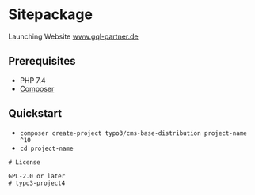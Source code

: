 # Sitepackage

Launching Website www.gql-partner.de 

## Prerequisites

* PHP 7.4
* [Composer](https://getcomposer.org/download/)

## Quickstart

* `composer create-project typo3/cms-base-distribution project-name ^10`
* `cd project-name`


```
# License

GPL-2.0 or later
# typo3-project4
